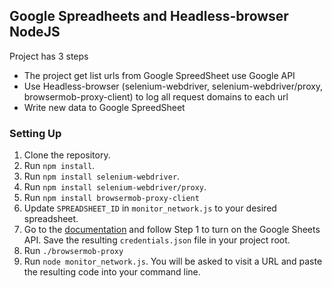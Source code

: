 ## Google Spreadheets and Headless-browser NodeJS
Project has 3 steps
- The project get list urls from Google SpreedSheet use Google API
- Use Headless-browser (selenium-webdriver, selenium-webdriver/proxy, browsermob-proxy-client) to log all request domains to each url
- Write new data to Google SpreedSheet

### Setting Up

1. Clone the repository.
1. Run `npm install`.
1. Run `npm install selenium-webdriver`.
1. Run `npm install selenium-webdriver/proxy`.
1. Run `npm install browsermob-proxy-client`
1. Update `SPREADSHEET_ID` in `monitor_network.js` to your desired spreadsheet.
1. Go to the [documentation](https://developers.google.com/sheets/api/quickstart/nodejs) and follow Step 1 to turn on the Google Sheets API. Save the resulting `credentials.json` file in your project root.
1. Run `./browsermob-proxy` 
1. Run `node monitor_network.js`. You will be asked to visit a URL and paste the resulting code into your command line.
